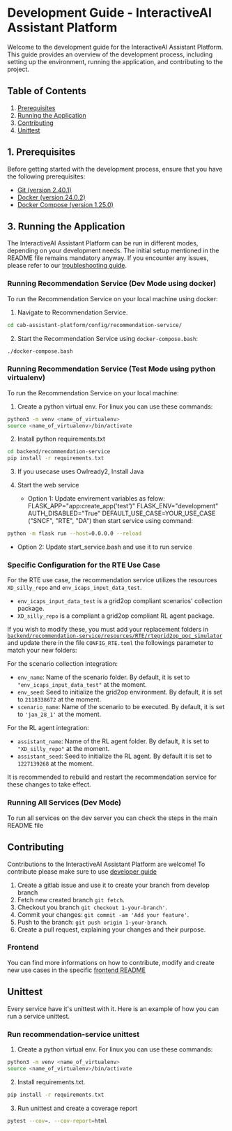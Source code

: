 # Development Guide - InteractiveAI Assistant Platform

Welcome to the development guide for the InteractiveAI Assistant Platform. This guide provides an overview of the development process, including setting up the environment, running the application, and contributing to the project.

## Table of Contents

1. [Prerequisites](#prerequisites)
2. [Running the Application](#running-the-application)
3. [Contributing](#contributing)
4. [Unittest](#Unittest)


## 1. Prerequisites<a name="prerequisites"></a>

Before getting started with the development process, ensure that you have the following prerequisites:

- [Git (version 2.40.1)](https://git-scm.com/)
- [Docker (version 24.0.2)](https://www.docker.com/)
- [Docker Compose (version 1.25.0)](https://www.docker.com/) 

## 3. Running the Application<a name="running-the-application"></a>

The InteractiveAI Assistant Platform can be run in different modes, depending on your development needs. The initial setup mentioned in the README file remains mandatory anyway. If you encounter any issues, please refer to our [troubleshooting guide](docs/troubleshooting.md).

### Running Recommendation Service (Dev Mode using docker)

To run the Recommendation Service on your local machine using docker:

1. Navigate to Recommendation Service.
```sh
cd cab-assistant-platform/config/recommendation-service/

```

2. Start the Recommendation Service using `docker-compose.bash`:

```sh
./docker-compose.bash

```

### Running Recommendation Service (Test Mode using python virtualenv)

To run the Recommendation Service on your local machine:

1. Create a python virtual env. For linux you can use these commands:

```sh
python3 -m venv <name_of_virtualenv>
source <name_of_virtualenv>/bin/activate
```

2. Install python requirements.txt

```sh
cd backend/recommendation-service
pip install -r requirements.txt
```

3. If you usecase uses Owlready2, Install Java

4. Start the web service
   * Option 1:
      Update envirement variables as felow:
         FLASK_APP="app:create_app('test')"
         FLASK_ENV="development"
         AUTH_DISABLED="True"
         DEFAULT_USE_CASE=YOUR_USE_CASE ("SNCF", "RTE", "DA")
      then start service using command:
```sh
python -m flask run --host=0.0.0.0 --reload
```

   * Option 2:
      Update start_service.bash and use it to run service

### Specific Configuration for the RTE Use Case

For the RTE use case, the recommendation service utilizes the resources `XD_silly_repo` and `env_icaps_input_data_test`. 
- `env_icaps_input_data_test` is a grid2op compliant scenarios' collection package.
- `XD_silly_repo` is a compliant a grid2op compliant RL agent package.

If you wish to modify these, you must add your replacement folders in [`backend/recommendation-service/resources/RTE/rtegrid2op_poc_simulator`](../backend/recommendation-service/resources/RTE/rtegrid2op_poc_simulator) and update there in the file `CONFIG_RTE.toml` the followings parameter to match your new folders:

For the scenario collection integration:
- `env_name`: Name of the scenario folder. By default, it is set to `"env_icaps_input_data_test"` at the moment.
- `env_seed`: Seed to initialize the grid2op environment. By default, it is set to `2118338672` at the moment.
- `scenario_name`: Name of the scenario to be executed. By default, it is set to `'jan_28_1'` at the moment.

For the RL agent integration:
- `assistant_name`: Name of the RL agent folder. By default, it is set to `"XD_silly_repo"` at the moment.
- `assistant_seed`: Seed to initialize the RL agent. By default it is set to `1227139268` at the moment.

It is recommended to rebuild and restart the recommendation service for these changes to take effect.

### Running All Services (Dev Mode)

To run all services on the dev server you can check the steps in the main README file

## Contributing

Contributions to the InteractiveAI Assistant Platform are welcome! To contribute please make sure to use [developer guide](docs/developer-guide.md)

1. Create a gitlab issue and use it to create your branch from develop branch
2. Fetch new created branch `git fetch`.
3. Checkout you branch `git checkout 1-your-branch'`.
4. Commit your changes: `git commit -am 'Add your feature'`.
5. Push to the branch: `git push origin 1-your-branch`.
6. Create a pull request, explaining your changes and their purpose.

### Frontend

You can find more informations on how to contribute, modify and create new use cases in the specific [frontend README](../frontend/README.md)


## Unittest

Every service have it's unittest with it. Here is an example of how you can run a service unittest.

### Run recommendation-service unittest

1. Create a python virtual env. For linux you can use these commands:

```sh
python3 -m venv <name_of_virtualenv>
source <name_of_virtualenv>/bin/activate
```

2. Install requirements.txt.

```sh
pip install -r requirements.txt
```

3. Run unittest and create a coverage report

```sh
pytest --cov=. --cov-report=html
```
